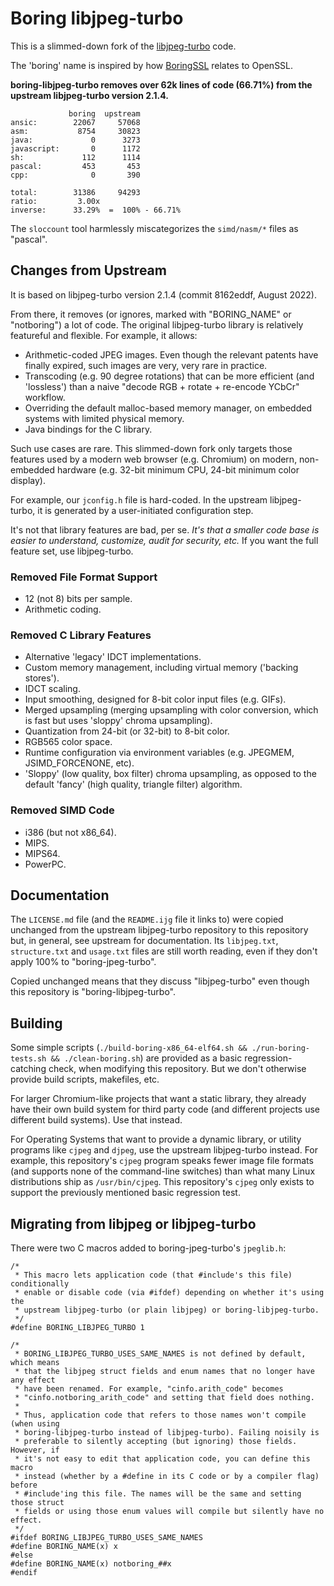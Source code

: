 # Boring libjpeg-turbo

This is a slimmed-down fork of the
[libjpeg-turbo](https://github.com/libjpeg-turbo/libjpeg-turbo) code.

The 'boring' name is inspired by how
[BoringSSL](https://boringssl.googlesource.com/boringssl/) relates to OpenSSL.

**boring-libjpeg-turbo removes over 62k lines of code (66.71%) from the
upstream libjpeg-turbo version 2.1.4.**

```
             boring  upstream
ansic:        22067     57068
asm:           8754     30823
java:             0      3273
javascript:       0      1172
sh:             112      1114
pascal:         453       453
cpp:              0       390

total:        31386     94293
ratio:         3.00x
inverse:      33.29%  =  100% - 66.71%
```

The `sloccount` tool harmlessly miscategorizes the `simd/nasm/*` files as
"pascal".


## Changes from Upstream

It is based on libjpeg-turbo version 2.1.4 (commit 8162eddf, August 2022).

From there, it removes (or ignores, marked with "BORING\_NAME" or "notboring")
a lot of code. The original libjpeg-turbo library is relatively featureful and
flexible. For example, it allows:

- Arithmetic-coded JPEG images. Even though the relevant patents have finally
  expired, such images are very, very rare in practice.
- Transcoding (e.g. 90 degree rotations) that can be more efficient (and
  'lossless') than a naive "decode RGB + rotate + re-encode YCbCr" workflow.
- Overriding the default malloc-based memory manager, on embedded systems with
  limited physical memory.
- Java bindings for the C library.

Such use cases are rare. This slimmed-down fork only targets those features
used by a modern web browser (e.g. Chromium) on modern, non-embedded hardware
(e.g. 32-bit minimum CPU, 24-bit minimum color display).

For example, our `jconfig.h` file is hard-coded. In the upstream libjpeg-turbo,
it is generated by a user-initiated configuration step.

It's not that library features are bad, per se. *It's that a smaller code base
is easier to understand, customize, audit for security, etc.* If you want the
full feature set, use libjpeg-turbo.


### Removed File Format Support

- 12 (not 8) bits per sample.
- Arithmetic coding.


### Removed C Library Features

- Alternative 'legacy' IDCT implementations.
- Custom memory management, including virtual memory ('backing stores').
- IDCT scaling.
- Input smoothing, designed for 8-bit color input files (e.g. GIFs).
- Merged upsampling (merging upsampling with color conversion, which is fast
  but uses 'sloppy' chroma upsampling).
- Quantization from 24-bit (or 32-bit) to 8-bit color.
- RGB565 color space.
- Runtime configuration via environment variables (e.g. JPEGMEM,
  JSIMD\_FORCENONE, etc).
- 'Sloppy' (low quality, box filter) chroma upsampling, as opposed to the
  default 'fancy' (high quality, triangle filter) algorithm.


### Removed SIMD Code

- i386 (but not x86\_64).
- MIPS.
- MIPS64.
- PowerPC.


## Documentation

The `LICENSE.md` file (and the `README.ijg` file it links to) were copied
unchanged from the upstream libjpeg-turbo repository to this repository but, in
general, see upstream for documentation. Its `libjpeg.txt`, `structure.txt` and
`usage.txt` files are still worth reading, even if they don't apply 100% to
"boring-jpeg-turbo".

Copied unchanged means that they discuss "libjpeg-turbo" even though this
repository is "boring-libjpeg-turbo".


## Building

Some simple scripts (`./build-boring-x86_64-elf64.sh && ./run-boring-tests.sh
&& ./clean-boring.sh`) are provided as a basic regression-catching check, when
modifying this repository. But we don't otherwise provide build scripts,
makefiles, etc.

For larger Chromium-like projects that want a static library, they already have
their own build system for third party code (and different projects use
different build systems). Use that instead.

For Operating Systems that want to provide a dynamic library, or utility
programs like `cjpeg` and `djpeg`, use the upstream libjpeg-turbo instead. For
example, this repository's `cjpeg` program speaks fewer image file formats (and
supports none of the command-line switches) than what many Linux distributions
ship as `/usr/bin/cjpeg`. This repository's `cjpeg` only exists to support the
previously mentioned basic regression test.


## Migrating from libjpeg or libjpeg-turbo

There were two C macros added to boring-jpeg-turbo's `jpeglib.h`:

```
/*
 * This macro lets application code (that #include's this file) conditionally
 * enable or disable code (via #ifdef) depending on whether it's using the
 * upstream libjpeg-turbo (or plain libjpeg) or boring-libjpeg-turbo.
 */
#define BORING_LIBJPEG_TURBO 1

/*
 * BORING_LIBJPEG_TURBO_USES_SAME_NAMES is not defined by default, which means
 * that the libjpeg struct fields and enum names that no longer have any effect
 * have been renamed. For example, "cinfo.arith_code" becomes
 * "cinfo.notboring_arith_code" and setting that field does nothing.
 *
 * Thus, application code that refers to those names won't compile (when using
 * boring-libjpeg-turbo instead of libjpeg-turbo). Failing noisily is
 * preferable to silently accepting (but ignoring) those fields. However, if
 * it's not easy to edit that application code, you can define this macro
 * instead (whether by a #define in its C code or by a compiler flag) before
 * #include'ing this file. The names will be the same and setting those struct
 * fields or using those enum values will compile but silently have no effect.
 */
#ifdef BORING_LIBJPEG_TURBO_USES_SAME_NAMES
#define BORING_NAME(x) x
#else
#define BORING_NAME(x) notboring_##x
#endif
```
